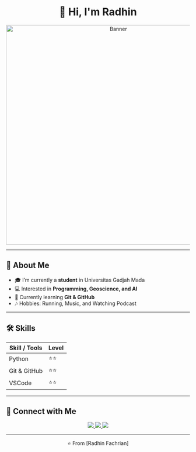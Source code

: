 <h1 align="center">👋 Hi, I'm Radhin </h1>
<p align="center">
  <img src="c:\Users\radhi\Downloads\Jujutsu kaisen.jpg" alt="Banner" width="600"/>
</p>

---

## 🌟 About Me
- 🎓 I’m currently a **student** in Universitas Gadjah Mada
- 💻 Interested in **Programming, Geoscience, and AI**  
- 🌱 Currently learning **Git & GitHub**  
- 🎶 Hobbies: Running, Music, and Watching Podcast 

---

## 🛠️ Skills
| Skill / Tools | Level   |
|---------------|---------|
| Python        |⭐⭐|
| Git & GitHub  |⭐⭐|
| VSCode        |⭐⭐|

---

## 🔗 Connect with Me
<p align="center">
  <a href="https://github.com/radhinfachrian2006">
    <img src="https://img.shields.io/badge/GitHub-Profile-black?logo=github&style=for-the-badge"/>
  </a>
  <a href="https://www.linkedin.com/in/radhin-fachrian-a00157333">
    <img src="https://img.shields.io/badge/LinkedIn-Connect-blue?logo=linkedin&style=for-the-badge"/>
  </a>
  <a href="mailto:radhinfachrian@mail.ugm.ac.id">
    <img src="https://img.shields.io/badge/Email-Contact-red?logo=gmail&style=for-the-badge"/>
  </a>
</p>

---

<p align="center">⭐️ From [Radhin Fachrian]</p>
